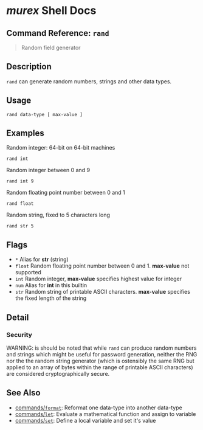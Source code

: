 # _murex_ Shell Docs

## Command Reference: `rand`

> Random field generator

## Description

`rand` can generate random numbers, strings and other data types.

## Usage

    rand data-type [ max-value ]

## Examples

Random integer: 64-bit on 64-bit machines

    rand int
    
Random integer between 0 and 9

    rand int 9
    
Random floating point number between 0 and 1

    rand float
    
Random string, fixed to 5 characters long

    rand str 5

## Flags

* `*`
    Alias for **str** (string)
* `float`
    Random floating point number between 0 and 1. **max-value** not supported
* `int`
    Random integer, **max-value** specifies highest value for integer
* `num`
    Alias for **int** in this builtin
* `str`
    Random string of printable ASCII characters. **max-value** specifies the fixed length of the string

## Detail

### Security

WARNING: is should be noted that while `rand` can produce random numbers and
strings which might be useful for password generation, neither the RNG nor the
the random string generator (which is ostensibly the same RNG but applied to an
array of bytes within the range of printable ASCII characters) are considered
cryptographically secure.

## See Also

* [commands/`format`](../commands/format.md):
  Reformat one data-type into another data-type
* [commands/`let`](../commands/let.md):
  Evaluate a mathematical function and assign to variable
* [commands/`set`](../commands/set.md):
  Define a local variable and set it's value